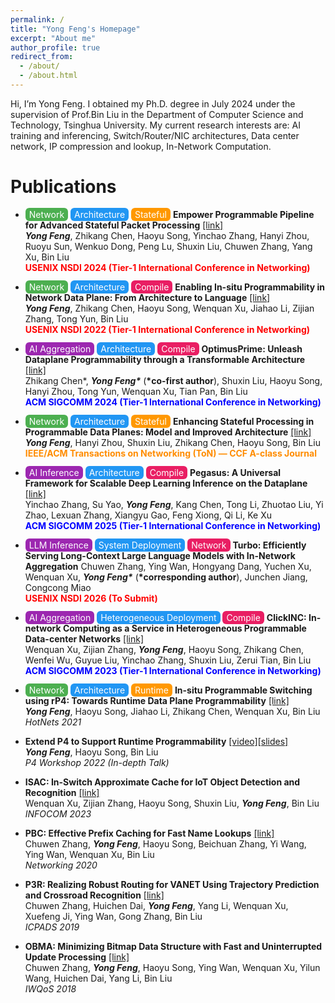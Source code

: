 ```yaml
---
permalink: /
title: "Yong Feng's Homepage"
excerpt: "About me"
author_profile: true
redirect_from: 
  - /about/
  - /about.html
---
```


Hi, I’m Yong Feng. 
I obtained my Ph.D. degree in July 2024 under the supervision of Prof.Bin Liu in the Department of Computer Science and Technology, Tsinghua University.
My current research interests are: AI training and inferencing, Switch/Router/NIC architectures, Data center network, IP compression and lookup, In-Network Computation.

Publications
======

- <span style="background:#4CAF50; color:white; border-radius:6px; padding:2px 6px;">Network</span> 
<span style="background:#2196F3; color:white; border-radius:6px; padding:2px 6px;">Architecture</span> 
<span style="background:#FF9800; color:white; border-radius:6px; padding:2px 6px;">Stateful</span>
 **Empower Programmable Pipeline for Advanced Stateful Packet Processing** [[link]](https://www.usenix.org/conference/nsdi24/presentation/feng-yong)  
  ***Yong Feng***, Zhikang Chen, Haoyu Song, Yinchao Zhang, Hanyi Zhou, Ruoyu Sun, Wenkuo Dong, Peng Lu, Shuxin Liu, Chuwen Zhang, Yang Xu, Bin Liu   
  **<span style="color:red">USENIX NSDI 2024 (Tier-1 International Conference in Networking)</span>**   

-  <span style="background:#4CAF50; color:white; border-radius:6px; padding:2px 6px;">Network</span> 
<span style="background:#2196F3; color:white; border-radius:6px; padding:2px 6px;">Architecture</span> 
<span style="background:#E91E63; color:white; border-radius:6px; padding:2px 6px;">Compile</span>
  **Enabling In-situ Programmability in Network Data Plane: From Architecture to Language** [[link]](https://www.usenix.org/conference/nsdi22/presentation/feng)  
  ***Yong Feng***, Zhikang Chen, Haoyu Song, Wenquan Xu, Jiahao Li, Zijian Zhang, Tong Yun, Bin Liu   
  **<span style="color:red">USENIX NSDI 2022 (Tier-1 International Conference in Networking)</span>**

- <span style="background:#9C27B0; color:white; border-radius:6px; padding:2px 6px;">AI Aggregation</span>
<span style="background:#2196F3; color:white; border-radius:6px; padding:2px 6px;">Architecture</span> 
<span style="background:#E91E63; color:white; border-radius:6px; padding:2px 6px;">Compile</span>
  **OptimusPrime: Unleash Dataplane Programmability through a Transformable Architecture** [[link]](https://dl.acm.org/doi/10.1145/3651890.3672214)    
  Zhikang Chen\*, ***Yong Feng\**** (**\*co-first author**), Shuxin Liu, Haoyu Song, Hanyi Zhou, Tong Yun, Wenquan Xu, Tian Pan, Bin Liu   
  **<span style="color:blue">ACM SIGCOMM 2024 (Tier-1 International Conference in Networking)</span>**  

- <span style="background:#4CAF50; color:white; border-radius:6px; padding:2px 6px;">Network</span> 
<span style="background:#2196F3; color:white; border-radius:6px; padding:2px 6px;">Architecture</span> 
<span style="background:#FF9800; color:white; border-radius:6px; padding:2px 6px;">Stateful</span>
  **Enhancing Stateful Processing in Programmable Data Planes: Model and Improved Architecture** [[link]](https://ieeexplore.ieee.org/document/10787343)      
  ***Yong Feng***, Hanyi Zhou, Shuxin Liu, Zhikang Chen, Haoyu Song, Bin Liu  
  **<span style="color:darkorange">IEEE/ACM Transactions on Networking (ToN) — CCF A-class Journal</span>**

- <span style="background:#9C27B0; color:white; border-radius:6px; padding:2px 6px;">AI Inference</span>
<span style="background:#2196F3; color:white; border-radius:6px; padding:2px 6px;">Architecture</span> 
<span style="background:#E91E63; color:white; border-radius:6px; padding:2px 6px;">Compile</span>
  **Pegasus: A Universal Framework for Scalable Deep Learning Inference on the Dataplane** [[link]](https://dl.acm.org/doi/10.1145/3718958.3750529)  
  Yinchao Zhang, Su Yao, ***Yong Feng***, Kang Chen, Tong Li, Zhuotao Liu, Yi Zhao, Lexuan Zhang, Xiangyu Gao, Feng Xiong, Qi Li, Ke Xu  
  **<span style="color:blue">ACM SIGCOMM 2025 (Tier-1 International Conference in Networking)</span>**  

- <span style="background:#9C27B0; color:white; border-radius:6px; padding:2px 6px;">LLM Inference</span>
<span style="background:#2196F3; color:white; border-radius:6px; padding:2px 6px;">System Deployment</span> 
<span style="background:#E91E63; color:white; border-radius:6px; padding:2px 6px;">Network</span>
  **Turbo: Efficiently Serving Long-Context Large Language Models with In-Network Aggregation** 
  Chuwen Zhang, Ying Wan, Hongyang Dang, Yuchen Xu, Wenquan Xu, ***Yong Feng\**** (**\*corresponding author**), Junchen Jiang, Congcong Miao   
  **<span style="color:red">USENIX NSDI 2026 (To Submit)</span>**

- <span style="background:#9C27B0; color:white; border-radius:6px; padding:2px 6px;">AI Aggregation</span>
<span style="background:#2196F3; color:white; border-radius:6px; padding:2px 6px;">Heterogeneous
 Deployment</span> 
<span style="background:#E91E63; color:white; border-radius:6px; padding:2px 6px;">Compile</span>
  **ClickINC: In-network Computing as a Service in Heterogeneous Programmable Data-center Networks** [[link]](https://www.researchgate.net/publication/373620147_ClickINC_In-network_Computing_as_a_Service_in_Heterogeneous_Programmable_Data-center_Networks)      
  Wenquan Xu, Zijian Zhang, ***Yong Feng***, Haoyu Song, Zhikang Chen, Wenfei Wu, Guyue Liu, Yinchao Zhang, Shuxin Liu, Zerui Tian, Bin Liu      
  **<span style="color:blue">ACM SIGCOMM 2023 (Tier-1 International Conference in Networking)</span>**

- <span style="background:#4CAF50; color:white; border-radius:6px; padding:2px 6px;">Network</span> 
<span style="background:#2196F3; color:white; border-radius:6px; padding:2px 6px;">Architecture</span> 
<span style="background:#FF9800; color:white; border-radius:6px; padding:2px 6px;">Runtime</span>
  **In-situ Programmable Switching using rP4: Towards Runtime Data Plane Programmability** [[link]](https://dl.acm.org/doi/10.1145/3484266.3487367)  
  ***Yong Feng***, Haoyu Song, Jiahao Li, Zhikang Chen, Wenquan Xu, Bin Liu       
  *HotNets 2021*

- **Extend P4 to Support Runtime Programmability** [[video]](https://www.youtube.com/watch?v=BiIdCHfH4Sw)[[slides]](https://opennetworking.org/wp-content/uploads/2022/05/Yong-Feng-Final-Slide-Deck.pdf)   
  ***Yong Feng***, Haoyu Song, Bin Liu   
  *P4 Workshop 2022 (In-depth Talk)*

- **ISAC: In-Switch Approximate Cache for IoT Object Detection and Recognition** [[link]](https://www.researchgate.net/publication/371174202_ISAC_In-Switch_Approximate_Cache_for_IoT_Object_Detection_and_Recognition)      
  Wenquan Xu, Zijian Zhang, Haoyu Song, Shuxin Liu, ***Yong Feng***, Bin Liu      
  *INFOCOM 2023*

- **PBC: Effective Prefix Caching for Fast Name Lookups** [[link]](https://ieeexplore.ieee.org/document/9142703)  
  Chuwen Zhang, ***Yong Feng***, Haoyu Song, Beichuan Zhang, Yi Wang, Ying Wan, Wenquan Xu, Bin Liu     
  *Networking 2020*

- **P3R: Realizing Robust Routing for VANET Using Trajectory Prediction and Crossroad Recognition** [[link]](https://ieeexplore.ieee.org/document/8975783)  
  Chuwen Zhang, Huichen Dai, ***Yong Feng***, Yang Li, Wenquan Xu, Xuefeng Ji, Ying Wan, Gong Zhang, Bin Liu        
  *ICPADS 2019*

- **OBMA: Minimizing Bitmap Data Structure with Fast and Uninterrupted Update Processing** [[link]](https://ieeexplore.ieee.org/document/8624188)  
  Chuwen Zhang, ***Yong Feng***, Haoyu Song, Ying Wan, Wenquan Xu, Yilun Wang, Huichen Dai, Yang Li, Bin Liu       
  *IWQoS 2018*


<!-- This is the front page of a website that is powered by the [academicpages template](https://github.com/academicpages/academicpages.github.io) and hosted on GitHub pages. [GitHub pages](https://pages.github.com) is a free service in which websites are built and hosted from code and data stored in a GitHub repository, automatically updating when a new commit is made to the respository. This template was forked from the [Minimal Mistakes Jekyll Theme](https://mmistakes.github.io/minimal-mistakes/) created by Michael Rose, and then extended to support the kinds of content that academics have: publications, talks, teaching, a portfolio, blog posts, and a dynamically-generated CV. You can fork [this repository](https://github.com/academicpages/academicpages.github.io) right now, modify the configuration and markdown files, add your own PDFs and other content, and have your own site for free, with no ads! An older version of this template powers my own personal website at [stuartgeiger.com](http://stuartgeiger.com), which uses [this Github repository](https://github.com/staeiou/staeiou.github.io).

A data-driven personal website
======
Like many other Jekyll-based GitHub Pages templates, academicpages makes you separate the website's content from its form. The content & metadata of your website are in structured markdown files, while various other files constitute the theme, specifying how to transform that content & metadata into HTML pages. You keep these various markdown (.md), YAML (.yml), HTML, and CSS files in a public GitHub repository. Each time you commit and push an update to the repository, the [GitHub pages](https://pages.github.com/) service creates static HTML pages based on these files, which are hosted on GitHub's servers free of charge.

Many of the features of dynamic content management systems (like Wordpress) can be achieved in this fashion, using a fraction of the computational resources and with far less vulnerability to hacking and DDoSing. You can also modify the theme to your heart's content without touching the content of your site. If you get to a point where you've broken something in Jekyll/HTML/CSS beyond repair, your markdown files describing your talks, publications, etc. are safe. You can rollback the changes or even delete the repository and start over -- just be sure to save the markdown files! Finally, you can also write scripts that process the structured data on the site, such as [this one](https://github.com/academicpages/academicpages.github.io/blob/master/talkmap.ipynb) that analyzes metadata in pages about talks to display [a map of every location you've given a talk](https://academicpages.github.io/talkmap.html).

Getting started
======
1. Register a GitHub account if you don't have one and confirm your e-mail (required!)
1. Fork [this repository](https://github.com/academicpages/academicpages.github.io) by clicking the "fork" button in the top right. 
1. Go to the repository's settings (rightmost item in the tabs that start with "Code", should be below "Unwatch"). Rename the repository "[your GitHub username].github.io", which will also be your website's URL.
1. Set site-wide configuration and create content & metadata (see below -- also see [this set of diffs](http://archive.is/3TPas) showing what files were changed to set up [an example site](https://getorg-testacct.github.io) for a user with the username "getorg-testacct")
1. Upload any files (like PDFs, .zip files, etc.) to the files/ directory. They will appear at https://[your GitHub username].github.io/files/example.pdf.  
1. Check status by going to the repository settings, in the "GitHub pages" section

Site-wide configuration
------
The main configuration file for the site is in the base directory in [_config.yml](https://github.com/academicpages/academicpages.github.io/blob/master/_config.yml), which defines the content in the sidebars and other site-wide features. You will need to replace the default variables with ones about yourself and your site's github repository. The configuration file for the top menu is in [_data/navigation.yml](https://github.com/academicpages/academicpages.github.io/blob/master/_data/navigation.yml). For example, if you don't have a portfolio or blog posts, you can remove those items from that navigation.yml file to remove them from the header. 

Create content & metadata
------
For site content, there is one markdown file for each type of content, which are stored in directories like _publications, _talks, _posts, _teaching, or _pages. For example, each talk is a markdown file in the [_talks directory](https://github.com/academicpages/academicpages.github.io/tree/master/_talks). At the top of each markdown file is structured data in YAML about the talk, which the theme will parse to do lots of cool stuff. The same structured data about a talk is used to generate the list of talks on the [Talks page](https://academicpages.github.io/talks), each [individual page](https://academicpages.github.io/talks/2012-03-01-talk-1) for specific talks, the talks section for the [CV page](https://academicpages.github.io/cv), and the [map of places you've given a talk](https://academicpages.github.io/talkmap.html) (if you run this [python file](https://github.com/academicpages/academicpages.github.io/blob/master/talkmap.py) or [Jupyter notebook](https://github.com/academicpages/academicpages.github.io/blob/master/talkmap.ipynb), which creates the HTML for the map based on the contents of the _talks directory).

**Markdown generator**

I have also created [a set of Jupyter notebooks](https://github.com/academicpages/academicpages.github.io/tree/master/markdown_generator
) that converts a CSV containing structured data about talks or presentations into individual markdown files that will be properly formatted for the academicpages template. The sample CSVs in that directory are the ones I used to create my own personal website at stuartgeiger.com. My usual workflow is that I keep a spreadsheet of my publications and talks, then run the code in these notebooks to generate the markdown files, then commit and push them to the GitHub repository.

How to edit your site's GitHub repository
------
Many people use a git client to create files on their local computer and then push them to GitHub's servers. If you are not familiar with git, you can directly edit these configuration and markdown files directly in the github.com interface. Navigate to a file (like [this one](https://github.com/academicpages/academicpages.github.io/blob/master/_talks/2012-03-01-talk-1.md) and click the pencil icon in the top right of the content preview (to the right of the "Raw | Blame | History" buttons). You can delete a file by clicking the trashcan icon to the right of the pencil icon. You can also create new files or upload files by navigating to a directory and clicking the "Create new file" or "Upload files" buttons. 

Example: editing a markdown file for a talk
![Editing a markdown file for a talk](/images/editing-talk.png)

For more info
------
More info about configuring academicpages can be found in [the guide](https://academicpages.github.io/markdown/). The [guides for the Minimal Mistakes theme](https://mmistakes.github.io/minimal-mistakes/docs/configuration/) (which this theme was forked from) might also be helpful. -->
